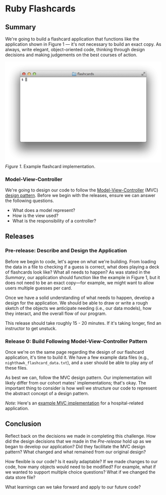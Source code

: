 # Ruby Flashcards

## Summary
We're going to build a flashcard application that functions like the application shown in Figure 1 — it's not necessary to build an exact copy. As always, write elegant, object-oriented code, thinking through design decisions and making judgements on the best courses of action.

![flashcards animation](readme-assets/flashcards-animation.gif)
*Figure 1*.  Example flashcard implementation.


### Model-View-Controller
We're going to design our code to follow the [Model-View-Controller][wikipedia mvc] (MVC) [design pattern][wikipedia design pattern].  Before we begin with the releases, ensure we can answer the following questions.

- What does a model represent?
- How is the view used?
- What is the responsibility of a controller?


## Releases
### Pre-release: Describe and Design the Application
Before we begin to code, let's agree on what we're building. From loading the data in a file to checking if a guess is correct, what does playing a deck of flashcards look like?  What all needs to happen? As was stated in the *Summary*, our application should function like the example in Figure 1, but it does not need to be an exact copy—for example, we might want to allow users multiple guesses per card.

Once we have a solid understanding of what needs to happen, develop a design for the application. We should be able to draw or write a rough sketch of the objects we anticipate needing (i.e., our data models), how they interact, and the overall flow of our program.

This release should take roughly 15 - 20 minutes. If it's taking longer, find an instructor to get unstuck.


### Release 0: Build Following Model-View-Controller Pattern
Once we're on the same page regarding the design of our flashcard application, it's time to build it. We have a few example data files (e.g., `nighthawk_flashcard_data.txt`), and a user should be able to play any of these files.

As best we can, follow the MVC design pattern. Our implementation will likely differ from our cohort mates' implementations; that's okay. The important thing to consider is how well we structure our code to represent the abstract concept of a design pattern.

*Note:* Here's an [example MVC implementation][] for a hospital-related application.


## Conclusion
Reflect back on the decisions we made in completing this challenge. How did the design decisions that we made in the *Pre-release* hold up as we began to develop our application? Did they facilitate the MVC design pattern? What changed and what remained from our original design?

How flexible is our code? Is it easily adaptable? If we made changes to our code, how many objects would need to be modified? For example, what if we wanted to support multiple choice questions? What if we changed the data store file?

What learnings can we take forward and apply to our future code?


[example mvc implementation]:  readme-assets/mvc-hospital-example.md
[wikipedia design pattern]: http://en.wikipedia.org/wiki/Software_design_pattern
[wikipedia mvc]: http://en.wikipedia.org/wiki/Model%E2%80%93view%E2%80%93controller

